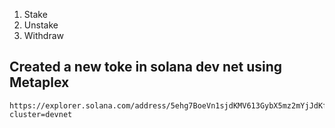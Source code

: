 1. Stake
2. Unstake
3. Withdraw

## Created a new toke in solana dev net using Metaplex

```
https://explorer.solana.com/address/5ehg7BoeVn1sjdKMV613GybX5mz2mYjJdKfZWrpz3CHb?cluster=devnet
```